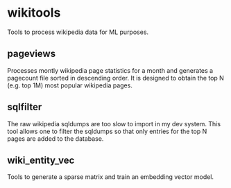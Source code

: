# wikitools

Tools to process wikipedia data for ML purposes.

## pageviews

Processes montly wikipedia page statistics for a month and generates a pagecount file sorted in descending order.
It is designed to obtain the top N (e.g. top 1M) most popular wikipedia pages.

## sqlfilter

The raw wikipedia sqldumps are too slow to import in my dev system. This tool allows one to filter the sqldumps so that only entries for the top N pages are added to the database.

## wiki_entity_vec

Tools to generate a sparse matrix and train an embedding vector model.
